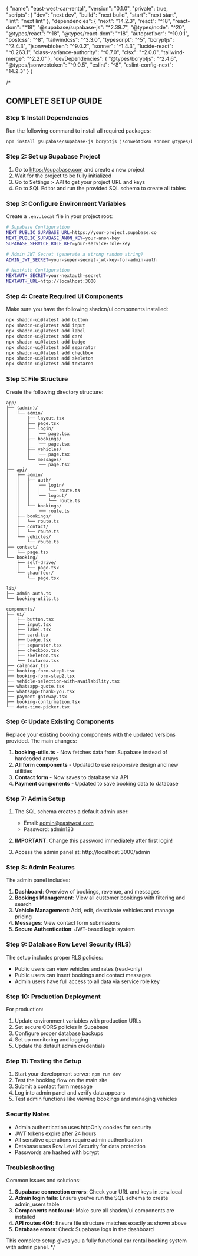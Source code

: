 {
  "name": "east-west-car-rental",
  "version": "0.1.0",
  "private": true,
  "scripts": {
    "dev": "next dev",
    "build": "next build",
    "start": "next start",
    "lint": "next lint"
  },
  "dependencies": {
    "next": "14.2.3",
    "react": "^18",
    "react-dom": "^18",
    "@supabase/supabase-js": "^2.39.7",
    "@types/node": "^20",
    "@types/react": "^18",
    "@types/react-dom": "^18",
    "autoprefixer": "^10.0.1",
    "postcss": "^8",
    "tailwindcss": "^3.3.0",
    "typescript": "^5",
    "bcryptjs": "^2.4.3",
    "jsonwebtoken": "^9.0.2",
    "sonner": "^1.4.3",
    "lucide-react": "^0.263.1",
    "class-variance-authority": "^0.7.0",
    "clsx": "^2.0.0",
    "tailwind-merge": "^2.2.0"
  },
  "devDependencies": {
    "@types/bcryptjs": "^2.4.6",
    "@types/jsonwebtoken": "^9.0.5",
    "eslint": "^8",
    "eslint-config-next": "14.2.3"
  }
}

/* 
## COMPLETE SETUP GUIDE

### Step 1: Install Dependencies
Run the following command to install all required packages:

```bash
npm install @supabase/supabase-js bcryptjs jsonwebtoken sonner @types/bcryptjs @types/jsonwebtoken
```

### Step 2: Set up Supabase Project
1. Go to https://supabase.com and create a new project
2. Wait for the project to be fully initialized
3. Go to Settings > API to get your project URL and keys
4. Go to SQL Editor and run the provided SQL schema to create all tables

### Step 3: Configure Environment Variables
Create a `.env.local` file in your project root:

```bash
# Supabase Configuration
NEXT_PUBLIC_SUPABASE_URL=https://your-project.supabase.co
NEXT_PUBLIC_SUPABASE_ANON_KEY=your-anon-key
SUPABASE_SERVICE_ROLE_KEY=your-service-role-key

# Admin JWT Secret (generate a strong random string)
ADMIN_JWT_SECRET=your-super-secret-jwt-key-for-admin-auth

# NextAuth Configuration  
NEXTAUTH_SECRET=your-nextauth-secret
NEXTAUTH_URL=http://localhost:3000
```

### Step 4: Create Required UI Components
Make sure you have the following shadcn/ui components installed:
```bash
npx shadcn-ui@latest add button
npx shadcn-ui@latest add input
npx shadcn-ui@latest add label
npx shadcn-ui@latest add card
npx shadcn-ui@latest add badge
npx shadcn-ui@latest add separator
npx shadcn-ui@latest add checkbox
npx shadcn-ui@latest add skeleton
npx shadcn-ui@latest add textarea
```

### Step 5: File Structure
Create the following directory structure:

```
app/
├── (admin)/
│   └── admin/
│       ├── layout.tsx
│       ├── page.tsx
│       ├── login/
│       │   └── page.tsx
│       ├── bookings/
│       │   └── page.tsx
│       ├── vehicles/
│       │   └── page.tsx
│       └── messages/
│           └── page.tsx
├── api/
│   ├── admin/
│   │   ├── auth/
│   │   │   ├── login/
│   │   │   │   └── route.ts
│   │   │   └── logout/
│   │   │       └── route.ts
│   │   └── bookings/
│   │       └── route.ts
│   ├── bookings/
│   │   └── route.ts
│   ├── contact/
│   │   └── route.ts
│   └── vehicles/
│       └── route.ts
├── contact/
│   └── page.tsx
└── booking/
    ├── self-drive/
    │   └── page.tsx
    └── chauffeur/
        └── page.tsx

lib/
├── admin-auth.ts
└── booking-utils.ts

components/
├── ui/
│   ├── button.tsx
│   ├── input.tsx
│   ├── label.tsx
│   ├── card.tsx
│   ├── badge.tsx
│   ├── separator.tsx
│   ├── checkbox.tsx
│   ├── skeleton.tsx
│   └── textarea.tsx
├── calendar.tsx
├── booking-form-step1.tsx
├── booking-form-step2.tsx
├── vehicle-selection-with-availability.tsx
├── whatsapp-quote.tsx
├── whatsapp-thank-you.tsx
├── payment-gateway.tsx
├── booking-confirmation.tsx
└── date-time-picker.tsx
```

### Step 6: Update Existing Components
Replace your existing booking components with the updated versions provided. The main changes:

1. **booking-utils.ts** - Now fetches data from Supabase instead of hardcoded arrays
2. **All form components** - Updated to use responsive design and new utilities
3. **Contact form** - Now saves to database via API
4. **Payment components** - Updated to save booking data to database

### Step 7: Admin Setup
1. The SQL schema creates a default admin user:
   - Email: admin@eastwest.com
   - Password: admin123

2. **IMPORTANT**: Change this password immediately after first login!

3. Access the admin panel at: http://localhost:3000/admin

### Step 8: Admin Features
The admin panel includes:

1. **Dashboard**: Overview of bookings, revenue, and messages
2. **Bookings Management**: View all customer bookings with filtering and search
3. **Vehicle Management**: Add, edit, deactivate vehicles and manage pricing
4. **Messages**: View contact form submissions
5. **Secure Authentication**: JWT-based login system

### Step 9: Database Row Level Security (RLS)
The setup includes proper RLS policies:
- Public users can view vehicles and rates (read-only)
- Public users can insert bookings and contact messages
- Admin users have full access to all data via service role key

### Step 10: Production Deployment
For production:

1. Update environment variables with production URLs
2. Set secure CORS policies in Supabase
3. Configure proper database backups
4. Set up monitoring and logging
5. Update the default admin credentials

### Step 11: Testing the Setup
1. Start your development server: `npm run dev`
2. Test the booking flow on the main site
3. Submit a contact form message
4. Log into admin panel and verify data appears
5. Test admin functions like viewing bookings and managing vehicles

### Security Notes
- Admin authentication uses httpOnly cookies for security
- JWT tokens expire after 24 hours
- All sensitive operations require admin authentication
- Database uses Row Level Security for data protection
- Passwords are hashed with bcrypt

### Troubleshooting
Common issues and solutions:

1. **Supabase connection errors**: Check your URL and keys in .env.local
2. **Admin login fails**: Ensure you've run the SQL schema to create admin_users table
3. **Components not found**: Make sure all shadcn/ui components are installed
4. **API routes 404**: Ensure file structure matches exactly as shown above
5. **Database errors**: Check Supabase logs in the dashboard

This complete setup gives you a fully functional car rental booking system with admin panel.
*/
